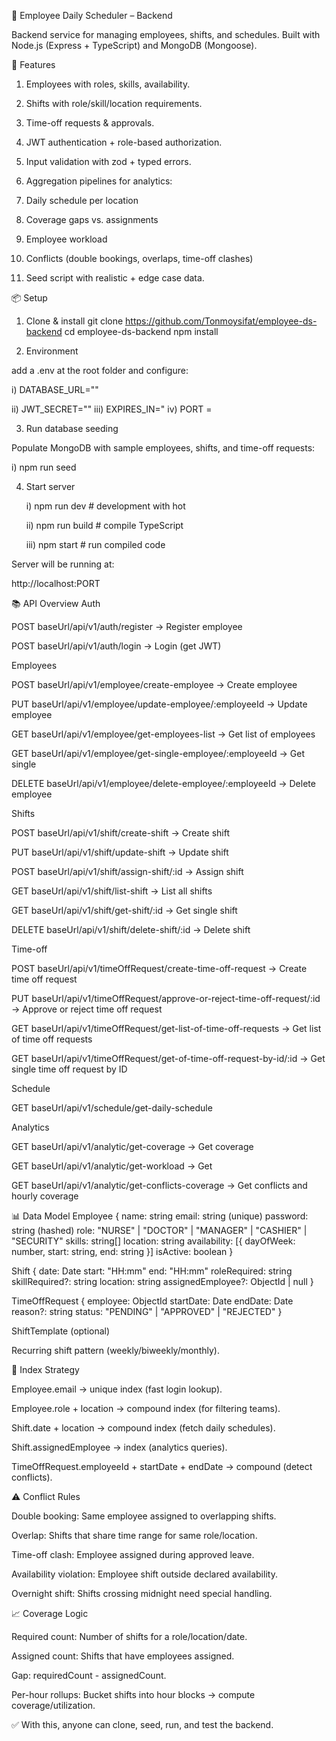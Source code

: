 📅 Employee Daily Scheduler – Backend

Backend service for managing employees, shifts, and schedules.
Built with Node.js (Express + TypeScript) and MongoDB (Mongoose).

🚀 Features

1) Employees with roles, skills, availability.

2) Shifts with role/skill/location requirements.

3) Time-off requests & approvals.

4) JWT authentication + role-based authorization.

5) Input validation with zod + typed errors.

6) Aggregation pipelines for analytics:

7) Daily schedule per location

8) Coverage gaps vs. assignments

9) Employee workload

10) Conflicts (double bookings, overlaps, time-off clashes)

11) Seed script with realistic + edge case data.

📦 Setup
1. Clone & install
git clone https://github.com/Tonmoysifat/employee-ds-backend
cd employee-ds-backend
npm install

2. Environment

add a .env at the root folder and configure:

i) DATABASE_URL=""

ii) JWT_SECRET=""
iii) EXPIRES_IN="
iv) PORT =

3. Run database seeding

Populate MongoDB with sample employees, shifts, and time-off requests:

  i) npm run seed

4. Start server

   i) npm run dev    # development with hot 

   ii) npm run build  # compile TypeScript

   iii) npm start      # run compiled code


Server will be running at:

http://localhost:PORT

📚 API Overview
Auth

POST baseUrl/api/v1/auth/register → Register employee

POST baseUrl/api/v1/auth/login → Login (get JWT)

Employees

POST  baseUrl/api/v1/employee/create-employee → Create employee

PUT    baseUrl/api/v1/employee/update-employee/:employeeId   → Update employee

GET    baseUrl/api/v1/employee/get-employees-list            → Get list of employees

GET    baseUrl/api/v1/employee/get-single-employee/:employeeId → Get single 

DELETE baseUrl/api/v1/employee/delete-employee/:employeeId → Delete employee

Shifts

POST    baseUrl/api/v1/shift/create-shift      → Create shift

PUT     baseUrl/api/v1/shift/update-shift      → Update shift

POST    baseUrl/api/v1/shift/assign-shift/:id → Assign shift

GET     baseUrl/api/v1/shift/list-shift        → List all shifts

GET     baseUrl/api/v1/shift/get-shift/:id     → Get single shift

DELETE  baseUrl/api/v1/shift/delete-shift/:id → Delete shift

Time-off

POST    baseUrl/api/v1/timeOffRequest/create-time-off-request           → Create time off request

PUT     baseUrl/api/v1/timeOffRequest/approve-or-reject-time-off-request/:id → Approve or reject time off request

GET     baseUrl/api/v1/timeOffRequest/get-list-of-time-off-requests      → Get list of time off requests

GET     baseUrl/api/v1/timeOffRequest/get-of-time-off-request-by-id/:id  → Get single time off request by ID



Schedule

GET     baseUrl/api/v1/schedule/get-daily-schedule

Analytics

GET     baseUrl/api/v1/analytic/get-coverage               → Get coverage

GET     baseUrl/api/v1/analytic/get-workload               → Get 

GET     baseUrl/api/v1/analytic/get-conflicts-coverage     → Get conflicts and hourly coverage



📊 Data Model
Employee
{
  name: string
  email: string (unique)
  password: string (hashed)
  role: "NURSE" | "DOCTOR" | "MANAGER" | "CASHIER" | "SECURITY"
  skills: string[]
  location: string
  availability: [{ dayOfWeek: number, start: string, end: string }]
  isActive: boolean
}

Shift
{
  date: Date
  start: "HH:mm"
  end: "HH:mm"
  roleRequired: string
  skillRequired?: string
  location: string
  assignedEmployee?: ObjectId | null
}

TimeOffRequest
{
  employee: ObjectId
  startDate: Date
  endDate: Date
  reason?: string
  status: "PENDING" | "APPROVED" | "REJECTED"
}

ShiftTemplate (optional)

Recurring shift pattern (weekly/biweekly/monthly).

📌 Index Strategy

Employee.email → unique index (fast login lookup).

Employee.role + location → compound index (for filtering teams).

Shift.date + location → compound index (fetch daily schedules).

Shift.assignedEmployee → index (analytics queries).

TimeOffRequest.employeeId + startDate + endDate → compound (detect conflicts).

⚠️ Conflict Rules

Double booking: Same employee assigned to overlapping shifts.

Overlap: Shifts that share time range for same role/location.

Time-off clash: Employee assigned during approved leave.

Availability violation: Employee shift outside declared availability.

Overnight shift: Shifts crossing midnight need special handling.

📈 Coverage Logic

Required count: Number of shifts for a role/location/date.

Assigned count: Shifts that have employees assigned.

Gap: requiredCount - assignedCount.

Per-hour rollups: Bucket shifts into hour blocks → compute coverage/utilization.

✅ With this, anyone can clone, seed, run, and test the backend.